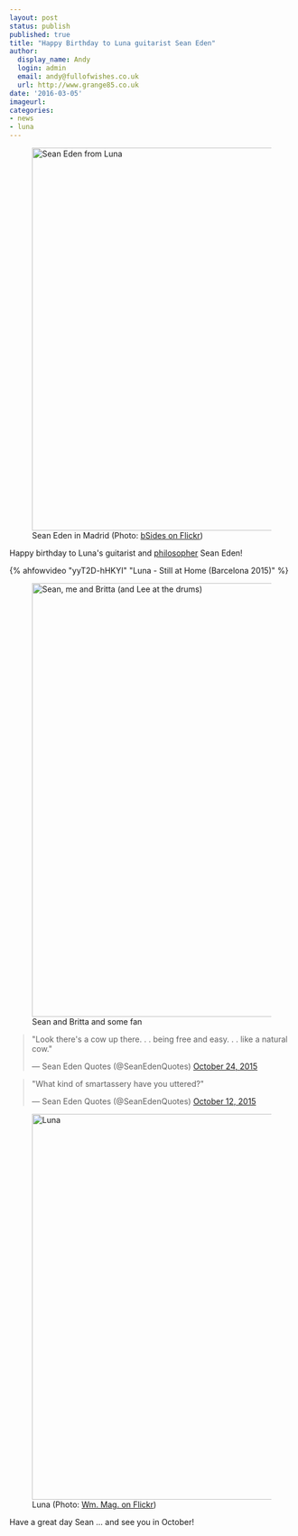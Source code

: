 ```yaml
---
layout: post
status: publish
published: true
title: "Happy Birthday to Luna guitarist Sean Eden"
author:
  display_name: Andy
  login: admin
  email: andy@fullofwishes.co.uk
  url: http://www.grange85.co.uk
date: '2016-03-05'
imageurl: 
categories:
- news
- luna
---
```

<figure><a data-flickr-embed="true"  href="https://www.flickr.com/photos/bsides/17044101060/in/album-72157652118615975/" title="Sean Eden from Luna"><img src="https://farm8.staticflickr.com/7632/17044101060_2382eefd76_b.jpg" width="1024" height="678" alt="Sean Eden from Luna"></a><figcaption>Sean Eden in Madrid (Photo: <a href="https://www.flickr.com/photos/bsides/17044101060/in/album-72157652118615975/">bSides on Flickr</a>)</figcaption></figure>
<p class="lead">Happy birthday to Luna's guitarist and <a href="https://twitter.com/seanedenquotes">philosopher</a> Sean Eden!</p>
{% ahfowvideo "yyT2D-hHKYI" "Luna - Still at Home (Barcelona 2015)" %}

<figure><a data-flickr-embed="true"  href="https://www.flickr.com/photos/grange85/17313528502/in/photolist-wKEHPu-wtLQiy-wtLHES-wJ51sj-wKEGX9-wtU8XM-wKEHrW-vPnmBQ-wtLHwf-vPvTVp-wJ528C-wtLHko-wJ51K3-wJ51N9-wtU8Ci-wtLGQA-wLTBwg-wLozAe-wtU8FK-wLozqK-so6NP6-s6vod9-rrhR1X-rrhRnt-snWmQ7-rr6zWb-rrhRvV-snWmFj-rrhR5e-so4yix-so6P5M-s6vovy-rr6AuW-7kwH8h-7ksNkR" title="Sean, me  and Britta (and Lee at the drums)"><img src="https://farm8.staticflickr.com/7750/17313528502_3621998731_b.jpg" width="1024" height="768" alt="Sean, me  and Britta (and Lee at the drums)"></a><figcaption>Sean and Britta and some fan</figcaption></figure>

<blockquote class="twitter-tweet" data-lang="en"><p lang="en" dir="ltr">"Look there&#39;s a cow up there. . . being free and easy. . . like a natural cow."</p>&mdash; Sean Eden Quotes (@SeanEdenQuotes) <a href="https://twitter.com/SeanEdenQuotes/status/657975691229528064">October 24, 2015</a></blockquote>
<blockquote class="twitter-tweet" data-lang="en"><p lang="en" dir="ltr">"What kind of smartassery have you uttered?"</p>&mdash; Sean Eden Quotes (@SeanEdenQuotes) <a href="https://twitter.com/SeanEdenQuotes/status/653587530810552320">October 12, 2015</a></blockquote>

<figure><a data-flickr-embed="true"  href="https://www.flickr.com/photos/jojomelons/21864076863/in/photolist-zj47jt-zRixad-so6NP6-rrhRnt-2ZBJVM-snWmQ7-rrhR1X-so4yix-so6P5M-snWmFj-rrhRvV-rrhR5e-7a8gQ3-rY8wus-rY8tro-sfxX8y-4TkFeE-s6vovy-3gS1Sw-E3vGV-C1NDy-4TgrSV-wJ51sj-wJ51K3-wKEHPu-wKEHrW-wtLHwf-wtU8XM-wtU8FK-wtLHES-wJ528C-vPnmBQ-wKEGX9-wLozqK-vPvTVp-wJ51N9-wtLQiy-9mfoLy-C1NLt-E3vDF-C1NE6-9mfoME-wtU8Ci-wtLHko-wLozAe-wtLGQA-wLTBwg-7kwH8h-2ZBCdZ-7ksNkR" title="Luna"><img src="https://farm6.staticflickr.com/5712/21864076863_39e75348be_b.jpg" width="1024" height="683" alt="Luna"></a><figcaption>Luna (Photo: <a href="https://flic.kr/p/zj47jt">Wm. Mag. on Flickr</a>)</figcaption></figure>

<p>Have a great day Sean ... and see you in October!</p>


